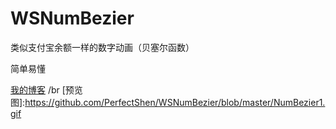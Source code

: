 # WSNumBezier
类似支付宝余额一样的数字动画（贝塞尔函数）


简单易懂 


[我的博客](http://www.cnblogs.com/Seeulater/  "欢迎私信我哦") /br
[预览图]:https://github.com/PerfectShen/WSNumBezier/blob/master/NumBezier1.gif 
